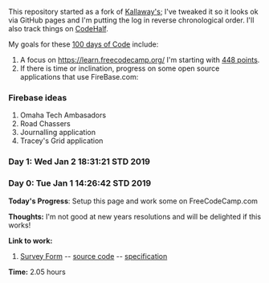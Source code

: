 This repository started as a fork of [Kallaway's](https://github.com/Kallaway/100-days-of-code); I've tweaked it so it looks ok via GitHub
pages and I'm putting the log in reverse chronological order. I'll also track things on [CodeHalf](https://codehalf.com/dashboard).

My goals for these [100 days of Code](https://www.100daysofcode.com/) include:

1. A focus on https://learn.freecodecamp.org/ I'm starting with [448 points](https://www.freecodecamp.org/payne).
2. If there is time or inclination, progress on some open source applications that use FireBase.com:

### Firebase ideas

1. Omaha Tech Ambasadors
2. Road Chassers
3. Journalling application
4. Tracey's Grid application

### Day 1: Wed Jan  2 18:31:21 STD 2019


### Day 0: Tue Jan 1 14:26:42 STD 2019

**Today's Progress**: Setup this page and work some on FreeCodeCamp.com

**Thoughts:** I'm not good at new years resolutions and will be delighted if this works!

**Link to work:**

1. [Survey Form](http://mattpayne.org/100-days-of-code/FCC/SurveyForm/) -- [source code](https://github.com/payne/100-days-of-code/tree/master/FCC/SurveyForm) -- [specification](https://learn.freecodecamp.org/responsive-web-design/responsive-web-design-projects/build-a-survey-form/)

**Time:** 2.05 hours
